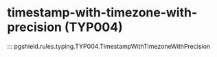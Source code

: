 # timestamp-with-timezone-with-precision (TYP004)

::: pgshield.rules.typing.TYP004.TimestampWithTimezoneWithPrecision


